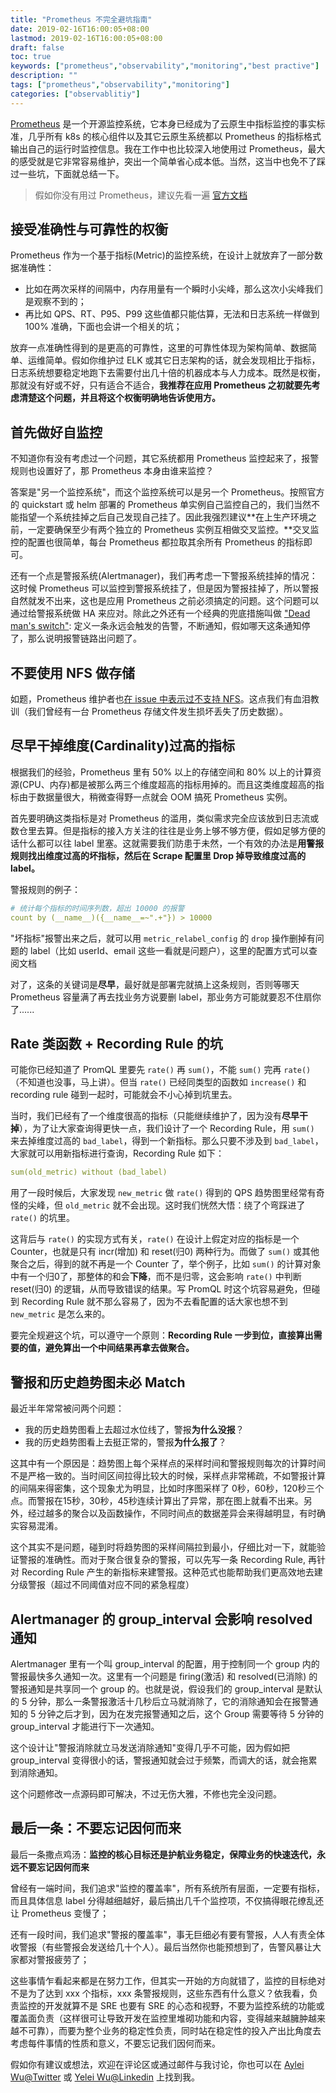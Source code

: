 ```yaml
---
title: "Prometheus 不完全避坑指南"
date: 2019-02-16T16:00:05+08:00
lastmod: 2019-02-16T16:00:05+08:00
draft: false
toc: true
keywords: ["prometheus","observability","monitoring","best practive"]
description: ""
tags: ["prometheus","observability","monitoring"]
categories: ["observablitiy"]
---
```


[Prometheus](https://github.com/prometheus/prometheus) 是一个开源监控系统，它本身已经成为了云原生中指标监控的事实标准，几乎所有 k8s 的核心组件以及其它云原生系统都以 Prometheus 的指标格式输出自己的运行时监控信息。我在工作中也比较深入地使用过 Prometheus，最大的感受就是它非常容易维护，突出一个简单省心成本低。当然，这当中也免不了踩过一些坑，下面就总结一下。

> 假如你没有用过 Prometheus，建议先看一遍 [官方文档](https://prometheus.io/docs/introduction/overview/)

## 接受准确性与可靠性的权衡

Prometheus 作为一个基于指标(Metric)的监控系统，在设计上就放弃了一部分数据准确性：

- 比如在两次采样的间隔中，内存用量有一个瞬时小尖峰，那么这次小尖峰我们是观察不到的；
- 再比如 QPS、RT、P95、P99 这些值都只能估算，无法和日志系统一样做到 100% 准确，下面也会讲一个相关的坑；

放弃一点准确性得到的是更高的可靠性，这里的可靠性体现为架构简单、数据简单、运维简单。假如你维护过 ELK 或其它日志架构的话，就会发现相比于指标，日志系统想要稳定地跑下去需要付出几十倍的机器成本与人力成本。既然是权衡，那就没有好或不好，只有适合不适合，**我推荐在应用 Prometheus 之初就要先考虑清楚这个问题，并且将这个权衡明确地告诉使用方。**

## 首先做好自监控

不知道你有没有考虑过一个问题，其它系统都用 Prometheus 监控起来了，报警规则也设置好了，那 Prometheus 本身由谁来监控？

答案是"另一个监控系统"，而这个监控系统可以是另一个 Prometheus。按照官方的 quickstart 或 helm 部署的 Prometheus 单实例自己监控自己的，我们当然不能指望一个系统挂掉之后自己发现自己挂了。因此我强烈建议**在上生产环境之前，一定要确保至少有两个独立的 Prometheus 实例互相做交叉监控。**交叉监控的配置也很简单，每台 Prometheus 都拉取其余所有 Prometheus 的指标即可。

还有一个点是警报系统(Alertmanager)，我们再考虑一下警报系统挂掉的情况：这时候 Prometheus 可以监控到警报系统挂了，但是因为警报挂掉了，所以警报自然就发不出来，这也是应用 Prometheus 之前必须搞定的问题。这个问题可以通过给警报系统做 HA 来应对。除此之外还有一个经典的兜底措施叫做 ["Dead man's switch"](https://en.wikipedia.org/wiki/Dead_man%27s_switch): 定义一条永远会触发的告警，不断通知，假如哪天这条通知停了，那么说明报警链路出问题了。

## 不要使用 NFS 做存储

如题，Prometheus 维护者也[在 issue 中表示过不支持 NFS](https://github.com/prometheus/prometheus/issues/3534)。这点我们有血泪教训（我们曾经有一台 Prometheus 存储文件发生损坏丢失了历史数据）。

## 尽早干掉维度(Cardinality)过高的指标

根据我们的经验，Prometheus 里有 50% 以上的存储空间和 80% 以上的计算资源(CPU、内存)都是被那么两三个维度超高的指标用掉的。而且这类维度超高的指标由于数据量很大，稍微查得野一点就会 OOM 搞死 Prometheus 实例。

首先要明确这类指标是对 Prometheus 的滥用，类似需求完全应该放到日志流或数仓里去算。但是指标的接入方关注的往往是业务上够不够方便，假如足够方便的话什么都可以往 label 里塞。这就需要我们防患于未然，一个有效的办法是**用警报规则找出维度过高的坏指标，然后在 Scrape 配置里 Drop 掉导致维度过高的 label。**

警报规则的例子：

```yaml
# 统计每个指标的时间序列数，超出 10000 的报警
count by (__name__)({__name__=~".+"}) > 10000
```

"坏指标"报警出来之后，就可以用 `metric_relabel_config` 的 `drop` 操作删掉有问题的 label（比如 userId、email 这些一看就是问题户），这里的配置方式可以查阅文档

对了，这条的关键词是**尽早**，最好就是部署完就搞上这条规则，否则等哪天 Prometheus 容量满了再去找业务方说要删 label，那业务方可能就要忍不住扇你了......

## Rate 类函数 + Recording Rule 的坑

可能你已经知道了 PromQL 里要先 `rate()` 再 `sum()`，不能 `sum()` 完再 `rate()`（不知道也没事，马上讲）。但当 `rate()` 已经同类型的函数如 `increase()` 和 recording rule 碰到一起时，可能就会不小心掉到坑里去。

当时，我们已经有了一个维度很高的指标（只能继续维护了，因为没有**尽早干掉**），为了让大家查询得更快一点，我们设计了一个 Recording Rule，用 `sum()` 来去掉维度过高的 `bad_label`，得到一个新指标。那么只要不涉及到 `bad_label`，大家就可以用新指标进行查询，Recording Rule 如下：

```yaml
sum(old_metric) without (bad_label)
```

用了一段时候后，大家发现 `new_metric` 做 `rate()` 得到的 QPS 趋势图里经常有奇怪的尖峰，但 `old_metric` 就不会出现。这时我们恍然大悟：绕了个弯踩进了 `rate()` 的坑里。

这背后与 `rate()` 的实现方式有关，`rate()` 在设计上假定对应的指标是一个 Counter，也就是只有 incr(增加) 和  reset(归0) 两种行为。而做了 `sum()` 或其他聚合之后，得到的就不再是一个 Counter 了，举个例子，比如 `sum()` 的计算对象中有一个归0了，那整体的和会**下降**，而不是归零，这会影响 `rate()` 中判断 reset(归0) 的逻辑，从而导致错误的结果。写 PromQL 时这个坑容易避免，但碰到 Recording Rule 就不那么容易了，因为不去看配置的话大家也想不到 `new_metric` 是怎么来的。

要完全规避这个坑，可以遵守一个原则：**Recording Rule 一步到位，直接算出需要的值，避免算出一个中间结果再拿去做聚合。**

## 警报和历史趋势图未必 Match

最近半年常常被问两个问题：

* 我的历史趋势图看上去超过水位线了，警报**为什么没报**？
* 我的历史趋势图看上去挺正常的，警报**为什么报了**？

这其中有一个原因是：趋势图上每个采样点的采样时间和警报规则每次的计算时间不是严格一致的。当时间区间拉得比较大的时候，采样点非常稀疏，不如警报计算的间隔来得密集，这个现象尤为明显，比如时序图采样了 0秒，60秒，120秒三个点。而警报在15秒，30秒，45秒连续计算出了异常，那在图上就看不出来。另外，经过越多的聚合以及函数操作，不同时间点的数据差异会来得越明显，有时确实容易混淆。

这个其实不是问题，碰到时将趋势图的采样间隔拉到最小，仔细比对一下，就能验证警报的准确性。而对于聚合很复杂的警报，可以先写一条 Recording Rule, 再针对 Recording Rule 产生的新指标来建警报。这种范式也能帮助我们更高效地去建分级警报（超过不同阈值对应不同的紧急程度）

## Alertmanager 的 group_interval 会影响 resolved 通知

Alertmanager 里有一个叫 group_interval 的配置，用于控制同一个 group 内的警报最快多久通知一次。这里有一个问题是 firing(激活) 和 resolved(已消除) 的警报通知是共享同一个 group 的。也就是说，假设我们的 group_interval 是默认的 5 分钟，那么一条警报激活十几秒后立马就消除了，它的消除通知会在报警通知的 5 分钟之后才到，因为在发完报警通知之后，这个 Group 需要等待 5 分钟的 group_interval 才能进行下一次通知。

这个设计让"警报消除就立马发送消除通知"变得几乎不可能，因为假如把 group_interval 变得很小的话，警报通知就会过于频繁，而调大的话，就会拖累到消除通知。

这个问题修改一点源码即可解决，不过无伤大雅，不修也完全没问题。

## 最后一条：不要忘记因何而来

最后一条撒点鸡汤：**监控的核心目标还是护航业务稳定，保障业务的快速迭代，永远不要忘记因何而来**

曾经有一端时间，我们追求"监控的覆盖率"，所有系统所有层面，一定要有指标，而且具体信息 label 分得越细越好，最后搞出几千个监控项，不仅搞得眼花缭乱还让 Prometheus 变慢了；

还有一段时间，我们追求"警报的覆盖率"，事无巨细必有要有警报，人人有责全体收警报（有些警报会发送给几十个人）。最后当然你也能预想到了，告警风暴让大家都对警报疲劳了；

这些事情乍看起来都是在努力工作，但其实一开始的方向就错了，监控的目标绝对不是为了达到 xxx 个指标，xxx 条警报规则，这些东西有什么意义？依我看，负责监控的开发就算不是 SRE 也要有 SRE 的心态和视野，不要为监控系统的功能或覆盖面负责（这样很可让导致开发在监控里堆砌功能和内容，变得越来越臃肿越来越不可靠），而要为整个业务的稳定性负责，同时站在稳定性的投入产出比角度去考虑每件事情的性质和意义，不要忘记我们因何而来。

假如你有建议或想法，欢迎在评论区或通过邮件与我讨论，你也可以在 [Aylei Wu@Twitter](https://twitter.com/AyleiWu) 或 [Yelei Wu@Linkedin](https://www.linkedin.com/in/yelei-wu-0850a5141/) 上找到我。
